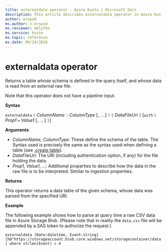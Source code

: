 ```yaml
---
title: externaldata operator - Azure Kusto | Microsoft Docs
description: This article describes externaldata operator in Azure Kusto.
author: orspod
ms.author: v-orspod
ms.reviewer: mblythe
ms.service: kusto
ms.topic: reference
ms.date: 09/24/2018
---
```

# externaldata operator

Returns a table whose schema is defined in the query itself, and whose data is read from an external raw file.

Note that this operator does not have a pipeline input.

**Syntax**

`externaldata` `(` *ColumnName* `:` *ColumnType* [`,` ...] `)` `[` *DataFileUri* `]` [`with` `(` *Prop1* `=` *Value1* [`,` ...] `)`]

**Arguments**

* *ColumnName*, *ColumnType*: These define the schema of the table. The Syntax
  used is precisely the same as the syntax used when defining a table
  (see [.create table](../controlCommands/tables.md#create-table)).
* *DataFileUri*: The URI (including authentication option, if any) for the file
  holding the data.
* *Prop1*, *Value1*, ...: Additional properties to describe how the data in the raw file
  is to be interpreted. Similar to ingestion properties.

**Returns**

This operator returns a data table of the given schema, whose data was parsed
from the specified URI.

**Example**

The following example shows how to parse at query time a raw CSV data file 
in Azure Storage Blob. (Please note that in reality the `data.csv` file will
be appended by a SAS token to authorize the request.)

```kusto
externaldata (Date:datetime, Event:string)
[h@"https://storageaccount.blob.core.windows.net/storagecontainer/data.csv"]
| where strlen(Event) > 4
```